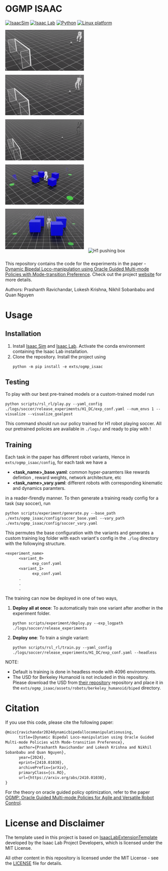 # OGMP ISAAC

[![IsaacSim](https://img.shields.io/badge/IsaacSim-4.2.0-silver.svg)](https://docs.omniverse.nvidia.com/isaacsim/latest/index.html)
[![Isaac Lab](https://img.shields.io/badge/IsaacLab-1.2.0-silver)](https://isaac-sim.github.io/IsaacLab/main/index.html)
[![Python](https://img.shields.io/badge/python-3.10-blue.svg)](https://docs.python.org/3/whatsnew/3.10.html)
[![Linux platform](https://img.shields.io/badge/platform-linux--64-orange.svg)](https://releases.ubuntu.com/20.04/)

<div>
      <img src="./media/bh_soccer.gif" alt="Berkeley Humanoid playing soccer" width="250" style="margin-right: 10px; margin-bottom: 10px;"/>
      <img src="./media/g1_soccer.gif" alt="G1 playing soccer" width="250" style="margin-right: 10px; margin-bottom: 10px;"/>
      <img src="./media/h1_soccer.gif" alt="H1 playing soccer" width="250" style="margin-right: 10px; margin-bottom: 10px;"/>
</div>
<div>
      <img src="./media/bh_box.gif" alt="Berkeley Humanoid pushing box" width="250" style="margin-right: 10px; margin-bottom: 10px;"/>
      <img src="./media/g1_box.gif" alt="G1 pushing box" width="250" style="margin-right: 10px; margin-bottom: 10px;"/>
      <img src="./media/h1_box.gif" alt="H1 pushing box" width="250" style="margin-right: 10px; margin-bottom: 10px;"/>
</div>

This repository contains the code for the experiments in the paper - [Dynamic Bipedal Loco-manipulation using Oracle Guided Multi-mode Policies with Mode-transition Preference](https://arxiv.org/abs/2410.01030). Check out the project [website](https://indweller.github.io/ogmplm/) for more details.

Authors: Prashanth Ravichandar, Lokesh Krishna, Nikhil Sobanbabu and Quan Nguyen

# Usage

## Installation
1. Install [Isaac Sim](https://docs.omniverse.nvidia.com/isaacsim/latest/index.html) and [Isaac Lab](https://isaac-sim.github.io/IsaacLab/main/index.html). Activate the conda environment containing the Isaac Lab installation.
2. Clone the repository. Install the project using 
      ```
      python -m pip install -e exts/ogmp_isaac
      ```


## Testing

To play with our best pre-trained models or a custom-trained model run 

```
python scripts/rsl_rl/play.py --yaml_config ./logs/soccer/release_experiments/H1_DC/exp_conf.yaml --num_envs 1 --visualize --visualize_goalpost
```

This command should run our policy trained for H1 robot playing soccer. All our pretrained policies are available in `./logs/` and ready to play with !

## Training

Each task in the paper has different robot variants, Hence in `exts/ogmp_isaac/config`, for each task we have a 
* **<task_name>_base.yaml**: common hyper-paramters like rewards defintion , reward weights, network architecture, etc 
* **<task_name>_vary.yaml**:  different robots with corresponding kinematic and dynamics paramters. 

in a reader-firendly manner. To then generate a training ready config for a task (say soccer), run 
```
python scripts/experiment/generate.py --base_path ./exts/ogmp_isaac/config/soccer_base.yaml --vary_path ./exts/ogmp_isaac/config/soccer_vary.yaml
```

This permutes the base configuration with the variants and generates a custom training log folder with each variant's config in the `./log` directory with the followying structure.

```
<experiment_name>
      <variant_0>
            exp_conf.yaml
      <variant_1>
            exp_conf.yaml
      .
      .
      .
```

The training can now be deployed in one of two ways,

1. **Deploy all at once**: To automatically train one variant after another in the experiment folder. 
      ```
      python scripts/experiment/deploy.py --exp_logpath ./logs/soccer/release_experiments
      ```
2. **Deploy one**: To train a single variant:
      ```
      python scripts/rsl_rl/train.py --yaml_config ./logs/soccer/release_experiments/H1_DC/exp_conf.yaml --headless
      ```

NOTE: 
* Default is training is done in headless mode with 4096 environments.
* The USD for Berkeley Humanoid is not included in this repository. Please download the USD from [their repository](https://github.com/HybridRobotics/isaac_berkeley_humanoid) repository and place it in the `exts/ogmp_isaac/assets/robots/berkeley_humanoid/biped` directory.

# Citation

If you use this code, please cite the following paper:

```
@misc{ravichandar2024dynamicbipedallocomanipulationusing,
      title={Dynamic Bipedal Loco-manipulation using Oracle Guided Multi-mode Policies with Mode-transition Preference}, 
      author={Prashanth Ravichandar and Lokesh Krishna and Nikhil Sobanbabu and Quan Nguyen},
      year={2024},
      eprint={2410.01030},
      archivePrefix={arXiv},
      primaryClass={cs.RO},
      url={https://arxiv.org/abs/2410.01030}, 
}
```
For the theory on oracle guided policy optimization, refer to the paper [OGMP: Oracle Guided Multi-mode Policies for Agile and Versatile Robot Control](https://arxiv.org/abs/2403.04205).

# License and Disclaimer

The template used in this project is based on [IsaacLabExtensionTemplate](https://github.com/isaac-sim/IsaacLabExtensionTemplate) developed by the Isaac Lab Project Developers, which is licensed under the MIT License.

All other content in this repository is licensed under the MIT License - see the [LICENSE](LICENSE) file for details.